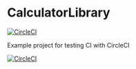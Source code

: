 # CalculatorLibrary
[![CircleCI](https://circleci.com/gh/estraviz/CalculatorLibrary.svg?style=shield)](https://circleci.com/gh/estraviz/CalculatorLibrary)

Example project for testing CI with CircleCI

[![CircleCI](https://circleci.com/gh/estraviz/CalculatorLibrary.svg?style=svg)](https://circleci.com/gh/estraviz/CalculatorLibrary)
